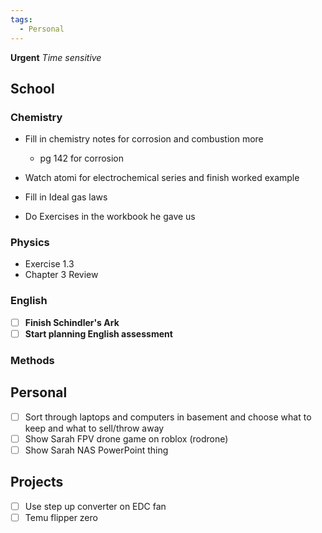 ```yaml
---
tags:
  - Personal
---
```

**Urgent**
*Time sensitive*

## School
### Chemistry 

- Fill in chemistry notes for corrosion and combustion more 
	- pg 142 for corrosion

- Watch atomi for electrochemical series and finish worked example
- Fill in Ideal gas laws

- Do Exercises in the workbook he gave us 
### Physics
- Exercise 1.3
- Chapter 3 Review
### English

- [ ] **Finish Schindler's Ark**
- [ ] **Start planning English assessment** 
### Methods

## Personal
- [ ] Sort through laptops and computers in basement and choose what to keep and what to sell/throw away
- [ ] Show Sarah FPV drone game on roblox (rodrone)
- [ ] Show Sarah NAS PowerPoint thing
## Projects
- [ ] Use step up converter on EDC fan
- [ ] Temu flipper zero